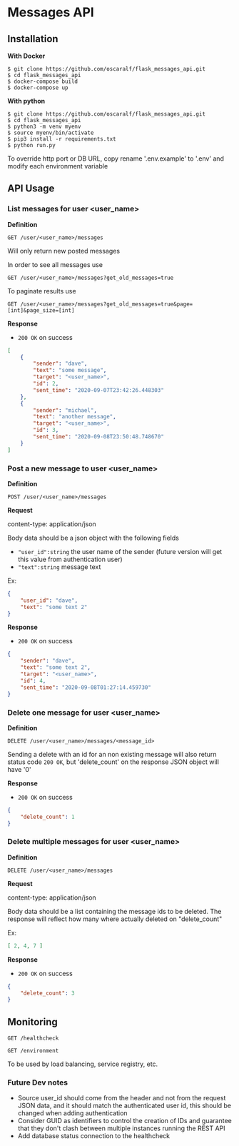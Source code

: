 # Messages API

## Installation

**With Docker**

```shell
$ git clone https://github.com/oscaralf/flask_messages_api.git
$ cd flask_messages_api
$ docker-compose build
$ docker-compose up
```

**With python**

```shell
$ git clone https://github.com/oscaralf/flask_messages_api.git
$ cd flask_messages_api
$ python3 -m venv myenv
$ source myenv/bin/activate
$ pip3 install -r requirements.txt
$ python run.py
```

To override http port or DB URL, copy rename '.env.example' to '.env' and modify each environment variable 

## API Usage


### List messages for user <user_name>

**Definition**

`GET /user/<user_name>/messages`

Will only return new posted messages

In order to see all messages use

`GET /user/<user_name>/messages?get_old_messages=true`

To paginate results use

`GET /user/<user_name>/messages?get_old_messages=true&page=[int]&page_size=[int]`

**Response**

- `200 OK` on success

```json
[
    {
        "sender": "dave",
        "text": "some message",
        "target": "<user_name>",
        "id": 2,
        "sent_time": "2020-09-07T23:42:26.448303"
    },
    {
        "sender": "michael",
        "text": "another message",
        "target": "<user_name>",
        "id": 3,
        "sent_time": "2020-09-08T23:50:48.748670"
    }
]
```

### Post a new message to user <user_name>

**Definition**

`POST /user/<user_name>/messages`

**Request**

content-type: application/json

Body data should be a json object with the following fields

- `"user_id":string` the user name of the sender (future version will get this value from authentication user)
- `"text":string` message text

Ex:
```json
{
    "user_id": "dave",
    "text": "some text 2"
}
```

**Response**

- `200 OK` on success

```json
{
    "sender": "dave",
    "text": "some text 2",
    "target": "<user_name>",
    "id": 4,
    "sent_time": "2020-09-08T01:27:14.459730"
}
```

### Delete one message for user <user_name>

**Definition**

`DELETE /user/<user_name>/messages/<message_id>`

Sending a delete with an id for an non existing message will also return status code `200 OK`, 
but 'delete_count' on the response JSON object will have '0'

**Response**

- `200 OK` on success

```json
{
    "delete_count": 1
}
```

### Delete multiple messages for user <user_name>

**Definition**

`DELETE /user/<user_name>/messages`

**Request**

content-type: application/json

Body data should be a list containing the message ids to be deleted.
The response will reflect how many where actually deleted on "delete_count"

Ex:
```json
[ 2, 4, 7 ]
```

**Response**

- `200 OK` on success

```json
{
    "delete_count": 3
}
```

## Monitoring

`GET /healthcheck`

`GET /environment`

To be used by load balancing, service registry, etc.


### Future Dev notes
- Source user_id should come from the header and not from the request JSON data, and it should match the authenticated user id, this should be changed when adding authentication
- Consider GUID as identifiers to control the creation of IDs and guarantee that they don't clash between multiple instances running the REST API
- Add database status connection to the healthcheck

